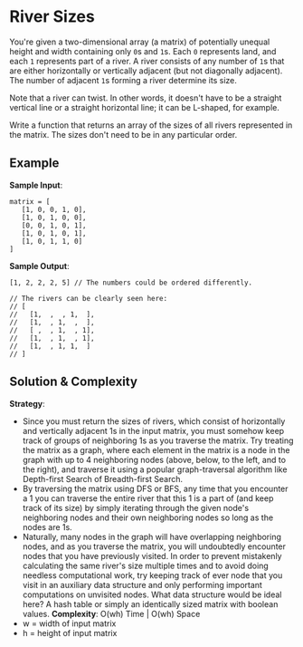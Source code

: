 # River Sizes  
You're given a two-dimensional array (a matrix) of potentially unequal height and width containing only `0`s and `1`s. Each `0` represents land, and each `1` represents part of a river. A river consists of any number of `1`s that are either horizontally or vertically adjacent (but not diagonally adjacent). The number of adjacent `1`s forming a river determine its size.  

Note that a river can twist. In other words, it doesn't have to be a straight vertical line or a straight horizontal line; it can be L-shaped, for example.  

Write a function that returns an array of the sizes of all rivers represented in the matrix. The sizes don't need to be in any particular order.  

## Example  
__Sample Input__:  
```
matrix = [
   [1, 0, 0, 1, 0],
   [1, 0, 1, 0, 0],
   [0, 0, 1, 0, 1],
   [1, 0, 1, 0, 1],
   [1, 0, 1, 1, 0]  
]
```  

__Sample Output__:  
```
[1, 2, 2, 2, 5] // The numbers could be ordered differently.

// The rivers can be clearly seen here:
// [
//   [1,  ,  , 1,  ],
//   [1,  , 1,  ,  ],
//   [ ,  , 1,  , 1],
//   [1,  , 1,  , 1],
//   [1,  , 1, 1,  ]
// ]
```  

## Solution & Complexity  
__Strategy__:  
* Since you must return the sizes of rivers, which consist of horizontally and vertically adjacent 1s in the input matrix, you must somehow keep track of groups of neighboring 1s as you traverse the matrix. Try treating the matrix as a graph, where each element in the matrix is a node in the graph with up to 4 neighboring nodes (above, below, to the left, and to the right), and traverse it using a popular graph-traversal algorithm like Depth-first Search of Breadth-first Search.  
* By traversing the matrix using DFS or BFS, any time that you encounter a 1 you can traverse the entire river that this 1 is a part of (and keep track of its size) by simply iterating through the given node's neighboring nodes and their own neighboring nodes so long as the nodes are 1s.  
* Naturally, many nodes in the graph will have overlapping neighboring nodes, and as you traverse the matrix, you will undoubtedly encounter nodes that you have previously visited. In order to prevent mistakenly calculating the same river's size multiple times and to avoid doing needless computational work, try keeping track of ever node that you visit in an auxiliary data structure and only performing important computations on unvisited nodes. What data structure would be ideal here? A hash table or simply an identically sized matrix with boolean values.
__Complexity__: O(wh) Time | O(wh) Space  
* w = width of input matrix  
* h = height of input matrix